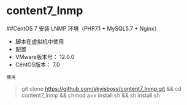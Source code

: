 # content7_lnmp
##CentOS 7 安装 LNMP 环境（PHP7.1 + MySQL5.7 + Nginx）

- 脚本在虚拟机中使用
- 配置
- VMware版本号： 12.0.0
- CentOS版本： 7.0

`使用`

> git clone https://github.com/skyisboss/content7_lnmp.git && cd content7_lnmp && chmod a+x install.sh && sh install.sh


